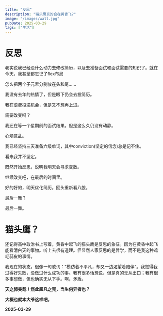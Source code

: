 ```yaml
---
title: "反思"
description: "猫头鹰真的会在黄昏飞?"
image: "/images/wall.jpg"
pubDate: 2025-03-29
tags: ["生活"]
---
```


# 反思

老实说我已经没什么动力去修改简历，以及去准备面试和面试需要的知识了。就在今天，我甚至都忘记了flex布局

怎么把两个子元素分别放在头和尾......

我没有去年的热情了，但是眼下仍会去投简历。

我在浪费投递机会，但是又不想再上进。

需要改变吗？

我还在等一个星期前的面试结果。但是这么久仍没有动静。

心烦意乱。

我已经坚持三天准备六级单词，其中conviction(坚定的信念)总是记不住。

看来我并不坚定。

既然开始反思，说明我明天会寻求变数。

继续改变吧，在最后的时间里。

好的好的，明天优化简历，回头重新看八股。

最后一舞？

最后一舞。

# 猫头鹰？

还记得高中政治书上写着，黄昏中起飞的猫头鹰是反思的象征。因为在黄昏中起飞能看清白天的事物。听上去很有道理。但显然人家反思的是哲学，而不是我这种鸡毛蒜皮的事情。

我现在的状态，很像一句歌词："模仿着不平凡，却又一边渴望着陪伴"。我觉得我过得好失败，没做过什么成功的事。我有很多话想说，但是真的无从出口；我有很多事想做，但也确实无从下手。啊，矛盾。

**天之卵美哉！然此超凡之壳，当生何异者也？**

**大概也就本大爷这样吧。**

**2025-03-29**
